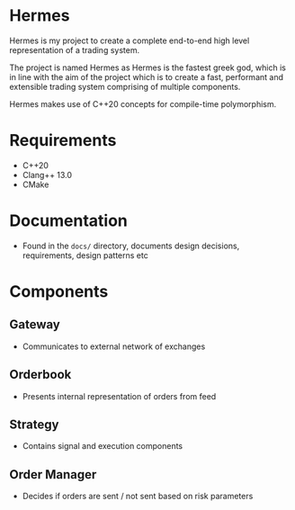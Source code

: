# Hermes

Hermes is my project to create a complete end-to-end high level representation of a trading system.

The project is named Hermes as Hermes is the fastest greek god, which is in line with the aim of the project which is to create a fast, performant and extensible trading system comprising of multiple components.

Hermes makes use of C++20 concepts for compile-time polymorphism.

# Requirements

- C++20
- Clang++ 13.0
- CMake

# Documentation

- Found in the `docs/` directory, documents design decisions, requirements, design patterns etc

# Components

## Gateway

- Communicates to external network of exchanges

## Orderbook

- Presents internal representation of orders from feed

## Strategy

- Contains signal and execution components

## Order Manager

- Decides if orders are sent / not sent based on risk parameters
